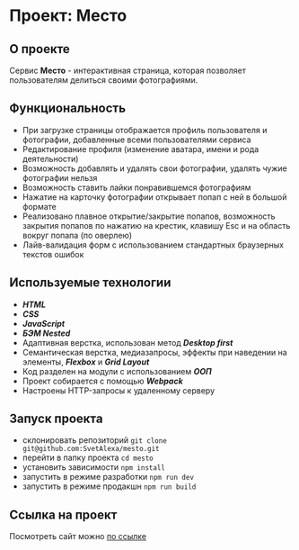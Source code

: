 # Проект: Место

## О проекте
Сервис **Место** - интерактивная страница, которая позволяет пользователям делиться своими фотографиями.

## Функциональность
* При загрузке страницы отображается профиль пользователя и фотографии, добавленные всеми пользователями сервиса
* Редактирование профиля (изменение аватара, имени и рода деятельности)
* Возможность добавлять и удалять свои фотографии, удалять чужие фотографии нельзя
* Возможность ставить лайки понравившемся фотографиям
* Нажатие на карточку фотографии открывает попап с ней в большой формате
* Реализовано плавное открытие/закрытие попапов, возможность закрытия попапов по нажатию на крестик, клавишу Esc и на область вокруг попапа (по оверлею)
* Лайв-валидация форм с использованием стандартных браузерных текстов ошибок

## Используемые технологии
* ***HTML***
* ***CSS***
* ***JavaScript***
* ***БЭМ Nested***
* Адаптивная верстка, использован метод ***Desktop first***
* Семантическая верстка, медиазапросы, эффекты при наведении на элементы, ***Flexbox*** и ***Grid Layout***
* Код разделен на модули с использованием ***ООП***
* Проект собирается с помощью ***Webpack***
* Настроены HTTP-запросы к удаленному серверу

## Запуск проекта
* склонировать репозиторий ```git clone git@github.com:SvetAlexa/mesto.git```
* перейти в папку проекта ```cd mesto```
* установить зависимости ```npm install```
* запустить в режиме разработки ```npm run dev```
* запустить в режиме продакшн ```npm run build```

## Ссылка на проект

Посмотреть сайт можно [по ссылке](https://svetalexa.github.io/mesto/ "https://svetalexa.github.io/mesto/")
